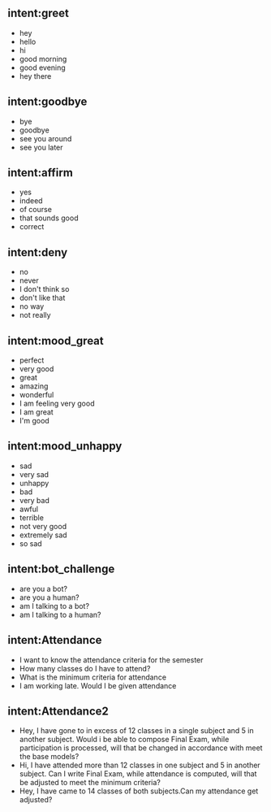 ## intent:greet
- hey
- hello
- hi
- good morning
- good evening
- hey there

## intent:goodbye
- bye
- goodbye
- see you around
- see you later

## intent:affirm
- yes
- indeed
- of course
- that sounds good
- correct

## intent:deny
- no
- never
- I don't think so
- don't like that
- no way
- not really

## intent:mood_great
- perfect
- very good
- great
- amazing
- wonderful
- I am feeling very good
- I am great
- I'm good

## intent:mood_unhappy
- sad
- very sad
- unhappy
- bad
- very bad
- awful
- terrible
- not very good
- extremely sad
- so sad

## intent:bot_challenge
- are you a bot?
- are you a human?
- am I talking to a bot?
- am I talking to a human?

## intent:Attendance
- I want to know the attendance criteria for the semester
- How many classes do I have to attend?
- What is the minimum criteria for attendance
- I am working late. Would I be given attendance

## intent:Attendance2
- Hey, I have gone to in excess of 12 classes in a single subject and 5 in another subject. Would i be able to compose Final Exam, while participation is processed, will that be changed in accordance with meet the base models?
- Hi, I have attended more than 12 classes in one subject and 5 in another subject. Can I write Final Exam, while attendance is computed, will that be adjusted to meet the minimum criteria?
- Hey, I have came to 14 classes of both subjects.Can my attendance get adjusted?

